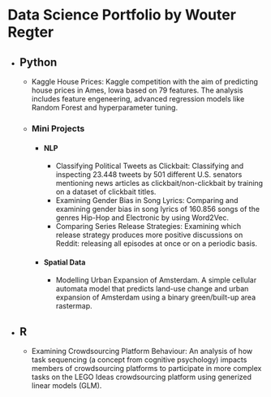 # Data Science Portfolio by Wouter Regter


- ## Python

	- Kaggle House Prices: Kaggle competition with the aim of predicting house prices in Ames, Iowa based on 79 features. The analysis includes feature engeneering, advanced regression models like Random Forest and hyperparameter tuning.
	- ### Mini Projects 
		- #### NLP
			- Classifying Political Tweets as Clickbait: Classifying and inspecting 23.448 tweets by 501 different U.S. senators mentioning news articles as clickbait/non-clickbait by training on a dataset of clickbait titles. 
			- Examining Gender Bias in Song Lyrics: Comparing and examining gender bias in song lyrics of 160.856 songs of the genres Hip-Hop and Electronic by using Word2Vec.
			- Comparing Series Release Strategies: Examining which release strategy produces more positive discussions on Reddit: releasing all episodes at once or on a periodic basis.
		- #### Spatial Data
			- Modelling Urban Expansion of Amsterdam. A simple cellular automata model that predicts land-use change and urban expansion of Amsterdam using a binary green/built-up area rastermap.

- ## R
	- Examining Crowdsourcing Platform Behaviour: An analysis of how task sequencing (a concept from cognitive psychology) impacts members of crowdsourcing platforms to participate in more complex tasks on the LEGO Ideas crowdsourcing platform using generized linear models (GLM).

